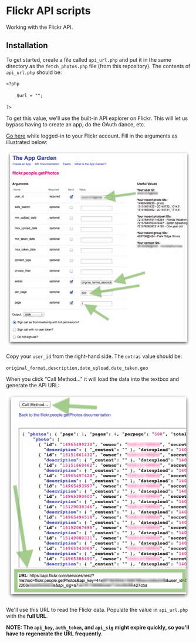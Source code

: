 Flickr API scripts
==========

Working with the Flickr API.

## Installation

To get started, create a file called `api_url.php` and put it in the same directory as the `fetch_photos.php` file (from this repository). The contents of `api_url.php` should be:

	<?php

		$url = "";

	?>

To get this value, we'll use the built-in API explorer on Flickr. This will let us bypass having to create an app, do the OAuth dance, etc.

[Go here](https://www.flickr.com/services/api/explore/flickr.people.getPhotos) while logged-in to your Flickr account. Fill in the arguments as illustrated below:

![Screenshot of Flickr API explorer page](screenshot1.jpg)

Copy your `user_id` from the right-hand side. The `extras` value should be:

`original_format,description,date_upload,date_taken,geo`

When you click "Call Method..." it will load the data into the textbox and generate the API URL:

![Screenshot of Flickr API explorer page](screenshot2.jpg)

We'll use this URL to read the Flickr data. Populate the value in `api_url.php` with the **full URL**.

**NOTE: The `api_key`, `auth_token`, and `api_sig` might expire quickly, so you'll have to regenerate the URL frequently.**





